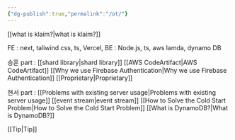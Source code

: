 ```yaml
---
{"dg-publish":true,"permalink":"/ot/"}
---
```



[[what is klaim?\|what is klaim?]]

FE : next, taliwind css, ts, Vercel,
BE : Node.js, ts, aws lamda, dynamo DB

승훈 part : 
[[shard library\|shard library]]
[[AWS CodeArtifact\|AWS CodeArtifact]]
[[Why we use Firebase Authentication\|Why we use Firebase Authentication]]
[[Proprietary\|Proprietary]]

현서 part :
[[Problems with existing server usage\|Problems with existing server usage]]
[[event stream\|event stream]]
[[How to Solve the Cold Start Problem\|How to Solve the Cold Start Problem]]
[[What is DynamoDB?\|What is DynamoDB?]]

[[Tip\|Tip]]


